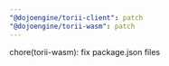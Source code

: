 ```yaml
---
"@dojoengine/torii-client": patch
"@dojoengine/torii-wasm": patch
---
```


chore(torii-wasm): fix package.json files
